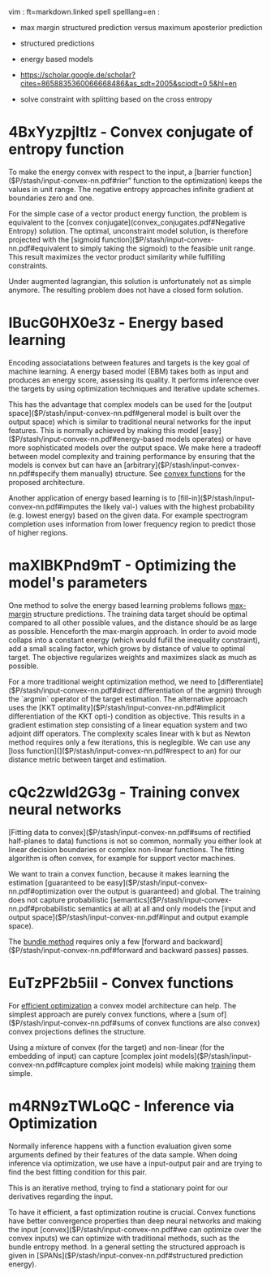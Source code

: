 vim : ft=markdown.linked spell spelllang=en :

  - max margin structured prediction versus maximum aposterior prediction
  - structured predictions
  - energy based models
  - https://scholar.google.de/scholar?cites=8658835360066668486&as_sdt=2005&sciodt=0,5&hl=en

  - solve constraint with splitting based on the cross entropy

# 4BxYyzpjltlz - Convex conjugate of entropy function

To make the energy convex with respect to the input, a [barrier function]($P/stash/input-convex-nn.pdf#rier” function to the optimization) keeps
the values in unit range. The negative entropy approaches infinite gradient at
boundaries zero and one.

For the simple case of a vector product energy function, the problem is equivalent
to the [convex conjugate](convex_conjugates.pdf#Negative Entropy) solution. The optimal, unconstraint model solution, 
is therefore projected with the [sigmoid function]($P/stash/input-convex-nn.pdf#equivalent to simply taking the sigmoid) to the feasible unit range. This 
result maximizes the vector product similarity while fulfilling constraints.

Under augmented lagrangian, this solution is unfortunately not as simple
anymore. The resulting problem does not have a closed form solution.

# IBucG0HX0e3z - Energy based learning

Encoding associatations between features and targets is the key goal of machine
learning. A energy based model (EBM) takes both as input and produces an energy
score, assessing its quality. It performs inference over the targets by using
optimization techniques and iterative update schemes.

This has the advantage that complex models can be used for the [output space]($P/stash/input-convex-nn.pdf#general model is built over the output space) which
is similar to traditional neural networks for the input features. This is
normally achieved by making this model [easy]($P/stash/input-convex-nn.pdf#energy-based models operates) or have more sophisticated models
over the output space. We make here a tradeoff between model complexity and
training performance by ensuring that the models is convex but can have an 
[arbitrary]($P/stash/input-convex-nn.pdf#specify them manually) structure. See [convex functions](@EuTzPF2b5iil) for the proposed architecture.

Another application of energy based learning is to [fill-in]($P/stash/input-convex-nn.pdf#imputes the likely val-) values with the
highest probability (e.g. lowest energy) based on the given data. For example
spectrogram completion uses information from lower frequency region to predict
those of higher regions.

# maXIBKPnd9mT - Optimizing the model's parameters

One method to solve the energy based learning problems follows [max-margin](./max-margin.pdf)
structure predictions. The training data target should be optimal compared to
all other possible values, and the distance should be as large as possible.
Henceforth the max-margin approach. In order to avoid mode collaps into a
constant energy (which would fufill the inequality constraint), add a small
scaling factor, which grows by distance of value to optimal target. The
objective regularizes weights and maximizes slack as much as possible.

For a more traditional weight optimization method, we need to [differentiate]($P/stash/input-convex-nn.pdf#direct differentiation of the argmin)
through the `argmin` operator of the target estimation. The alternative approach
uses the [KKT optimality]($P/stash/input-convex-nn.pdf#implicit differentiation of the KKT opti-) condition as objective. This results in a gradient
estimation step consisting of a linear equation system and two adjoint diff
operators. The complexity scales linear with k but as Newton method requires
only a few iterations, this is neglegible. We can use any [loss function](]($P/stash/input-convex-nn.pdf#respect to an) for
our distance metric between target and estimation.

# cQc2zwld2G3g - Training convex neural networks

[Fitting data to convex]($P/stash/input-convex-nn.pdf#sums of rectified half-planes to data) functions is not so common, normally you either look at 
linear decision boundaries or complex non-linear functions. The fitting
algorithm is often convex, for example for support vector machines.

We want to train a convex function, because it makes learning the estimation 
[guaranteed to be easy]($P/stash/input-convex-nn.pdf#optimization over the output is guaranteed) and global. The training does not capture probabilistic
[semantics]($P/stash/input-convex-nn.pdf#probabilistic semantics at all) at all and only models the [input and output space]($P/stash/input-convex-nn.pdf#input and output example space).

The [bundle method](./bundle-method.pdf) requires only a few [forward and backward]($P/stash/input-convex-nn.pdf#forward and backward passes) passes.

# EuTzPF2b5iil - Convex functions

For [efficient optimization](@m4RN9zTWLoQC) a convex model architecture can help. The simplest
approach are purely convex functions, where a [sum of]($P/stash/input-convex-nn.pdf#sums of convex functions are also convex) convex projections defines
the structure.

Using a mixture of convex (for the target) and non-linear (for the embedding of
input) can capture [complex joint models]($P/stash/input-convex-nn.pdf#capture complex joint models) while making [training](@cQc2zwld2G3g) them simple.

# m4RN9zTWLoQC - Inference via Optimization

Normally inference happens with a function evaluation given some arguments
defined by their features of the data sample. When doing inference via
optimization, we use have a input-output pair and are trying to find the best
fitting condition for this pair. 

This is an iterative method, trying to find a stationary point for our
derivatives regarding the input.

To have it efficient, a fast optimization routine is crucial. Convex functions
have better convergence properties than deep neural networks and making the
input [convex]($P/stash/input-convex-nn.pdf#we can optimize over the convex inputs) we can optimize with traditional methods, such as the bundle entropy 
method. In a general setting the structured approach is given in [SPANs]($P/stash/input-convex-nn.pdf#structured prediction energy).
